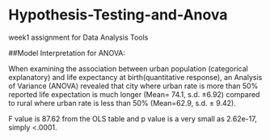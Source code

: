 # Hypothesis-Testing-and-Anova
week1 assignment for Data Analysis Tools

##Model Interpretation for ANOVA:

When examining the association between urban population (categorical explanatory) and life expectancy at birth(quantitative response), an Analysis of Variance (ANOVA) revealed that city where urban rate is more than 50% reported life expectation is much longer (Mean= 74.1, s.d. ±6.92)  compared to rural where urban rate is less than 50% (Mean=62.9, s.d. ± 9.42).  

F value is 87.62 from the OLS table and p value is a very small as 2.62e-17, simply <.0001.
